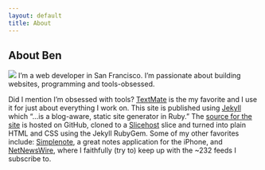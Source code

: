 ```yaml
---
layout: default
title: About
---
```


## About Ben

<img src="http://www.gravatar.com/avatar/b33367f25f1fe9f74ac257428580df25.png" class="callout" />
I’m a web developer in San Francisco. I’m passionate about building websites, programming and tools-obsessed.

Did I mention I’m obsessed with tools? [TextMate][tm] is the my favorite and I use it for just about everything I work on. This site is published using [Jekyll][jk] which “…is a blog-aware, static site generator in Ruby.” The [source for the site][src] is hosted on GitHub, cloned to a [Slicehost][sh] slice and turned into plain HTML and CSS using the Jekyll RubyGem. Some of my other favorites include: [Simplenote][sn], a great notes application for the iPhone, and [NetNewsWire][nnw], where I faithfully (try to) keep up with the ~232 feeds I subscribe to.

[tm]: http://macromates.com/
[jk]: http://jekyllrb.com/
[src]: http://github.com/benubois/benubois.com
[sh]: http://www.slicehost.com/
[va]: http://versionsapp.com/
[sn]: http://www.simplenoteapp.com/
[nnw]: http://www.newsgator.com/INDIVIDUALS/NETNEWSWIRE/
